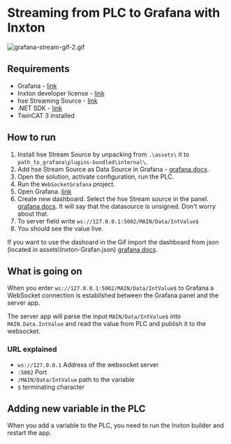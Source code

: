 # Streaming from PLC to Grafana with Inxton

![grafana-stream-gif-2.gif](/assets/grafana-stream-gif-2.gif)
## Requirements 

- Grafana - [link](https://grafana.com/docs/grafana/latest/getting-started/getting-started/)
- Inxton developer license - [link](https://inxton.com/)
- hse Streaming Source - [link](https://github.com/hse-electronics/hse-streaming-source)
- .NET SDK - [link](https://dotnet.microsoft.com/download/visual-studio-sdks)
- TwinCAT 3 installed 

## How to run

1. Install hse Stream Source by unpacking from `.\assets\` it to  `path_to_grafana\plugins-bundled\internal\`.
1. Add hse Stream Source as Data Source in Grafana - [grafana docs](https://grafana.com/docs/grafana/latest/datasources/add-a-data-source/).
1. Open the solution, activate configuration, run the PLC.
1. Run the `WebSocketGrafana` project.
1. Open Grafana.  [link](https://grafana.com/docs/grafana/latest/getting-started/getting-started/)
1. Create new dashboard. Select the hse Stream source in the panel. 
    [grafana docs](https://grafana.com/docs/grafana/latest/panels/queries/#data-source-selector). It will say that the datasource is unsigned. Don't worry about that.
1. To server field write `ws://127.0.0.1:5002/MAIN/Data/IntValue$` 
1. You should see the value live.

If you want to use the dashoard in the Gif import the dashboard from json (located in assets\Inxton-Grafan.json) [grafana docs](https://grafana.com/docs/grafana/latest/dashboards/export-import/#import-dashboard).

## What is going on

When you enter `ws://127.0.0.1:5002/MAIN/Data/IntValue$` to Grafana a WebSocket connection is estabilshed between the Grafana panel and the server app. 

The server app will parse the input `MAIN/Data/IntValue$` into `MAIN.Data.IntValue` and read the value from PLC and publish it to the websocket. 

### URL explained

- `ws://127.0.0.1` Address of the websocket server
- `:5002` Port
- `/MAIN/Data/IntValue` path to the variable 
- `$` terminating character 

## Adding new variable in the PLC

When you add a variable to the PLC, you need to run the Inxton builder and restart the app.